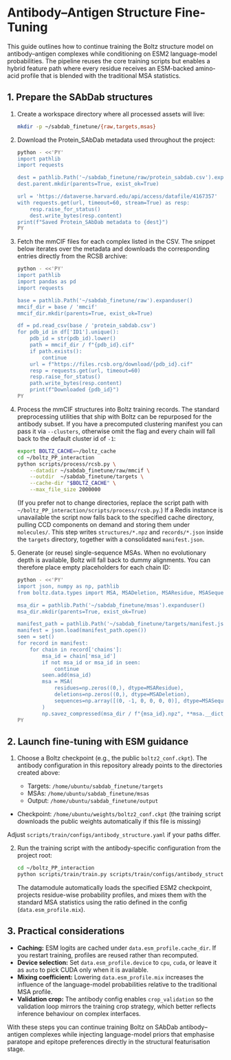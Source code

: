 # Antibody–Antigen Structure Fine-Tuning

This guide outlines how to continue training the Boltz structure model on
antibody–antigen complexes while conditioning on ESM2 language-model
probabilities. The pipeline reuses the core training scripts but enables a
hybrid feature path where every residue receives an ESM-backed amino-acid
profile that is blended with the traditional MSA statistics.

## 1. Prepare the SAbDab structures

1. Create a workspace directory where all processed assets will live:
   ```bash
   mkdir -p ~/sabdab_finetune/{raw,targets,msas}
   ```

2. Download the Protein_SAbDab metadata used throughout the project:
   ```bash
   python - <<'PY'
   import pathlib
   import requests

   dest = pathlib.Path('~/sabdab_finetune/raw/protein_sabdab.csv').expanduser()
   dest.parent.mkdir(parents=True, exist_ok=True)

   url = 'https://dataverse.harvard.edu/api/access/datafile/4167357'
   with requests.get(url, timeout=60, stream=True) as resp:
       resp.raise_for_status()
       dest.write_bytes(resp.content)
   print(f"Saved Protein_SAbDab metadata to {dest}")
   PY
   ```

3. Fetch the mmCIF files for each complex listed in the CSV. The snippet below
   iterates over the metadata and downloads the corresponding entries directly
   from the RCSB archive:
   ```bash
   python - <<'PY'
   import pathlib
   import pandas as pd
   import requests

   base = pathlib.Path('~/sabdab_finetune/raw').expanduser()
   mmcif_dir = base / 'mmcif'
   mmcif_dir.mkdir(parents=True, exist_ok=True)

   df = pd.read_csv(base / 'protein_sabdab.csv')
   for pdb_id in df['ID1'].unique():
       pdb_id = str(pdb_id).lower()
       path = mmcif_dir / f"{pdb_id}.cif"
       if path.exists():
           continue
       url = f"https://files.rcsb.org/download/{pdb_id}.cif"
       resp = requests.get(url, timeout=60)
       resp.raise_for_status()
       path.write_bytes(resp.content)
       print(f"Downloaded {pdb_id}")
   PY
   ```

4. Process the mmCIF structures into Boltz training records. The standard
   preprocessing utilities that ship with Boltz can be repurposed for the
   antibody subset. If you have a precomputed clustering manifest you can pass
   it via `--clusters`, otherwise omit the flag and every chain will fall back
   to the default cluster id of `-1`:
   ```bash
   export BOLTZ_CACHE=~/boltz_cache
   cd ~/boltz_PP_interaction
   python scripts/process/rcsb.py \
       --datadir ~/sabdab_finetune/raw/mmcif \
       --outdir  ~/sabdab_finetune/targets \
       --cache-dir "$BOLTZ_CACHE" \
       --max_file_size 2000000
   ```
   (If you prefer not to change directories, replace the script path with
   `~/boltz_PP_interaction/scripts/process/rcsb.py`.)
   If a Redis instance is unavailable the script now falls back to the
   specified cache directory, pulling CCD components on demand and storing
   them under `molecules/`. This step writes `structures/*.npz` and
   `records/*.json` inside the `targets` directory, together with a
   consolidated `manifest.json`.

5. Generate (or reuse) single-sequence MSAs. When no evolutionary depth is
   available, Boltz will fall back to dummy alignments. You can therefore place
   empty placeholders for each chain ID:
   ```bash
   python - <<'PY'
   import json, numpy as np, pathlib
   from boltz.data.types import MSA, MSADeletion, MSAResidue, MSASequence

   msa_dir = pathlib.Path('~/sabdab_finetune/msas').expanduser()
   msa_dir.mkdir(parents=True, exist_ok=True)

   manifest_path = pathlib.Path('~/sabdab_finetune/targets/manifest.json').expanduser()
   manifest = json.load(manifest_path.open())
   seen = set()
   for record in manifest:
       for chain in record['chains']:
           msa_id = chain['msa_id']
           if not msa_id or msa_id in seen:
               continue
           seen.add(msa_id)
           msa = MSA(
               residues=np.zeros((0,), dtype=MSAResidue),
               deletions=np.zeros((0,), dtype=MSADeletion),
               sequences=np.array([(0, -1, 0, 0, 0, 0)], dtype=MSASequence),
           )
           np.savez_compressed(msa_dir / f"{msa_id}.npz", **msa.__dict__)
   PY
   ```

## 2. Launch fine-tuning with ESM guidance

1. Choose a Boltz checkpoint (e.g., the public `boltz2_conf.ckpt`). The
   antibody configuration in this repository already points to the directories
   created above:

   - Targets: `/home/ubuntu/sabdab_finetune/targets`
   - MSAs: `/home/ubuntu/sabdab_finetune/msas`
   - Output: `/home/ubuntu/sabdab_finetune/output`
  - Checkpoint: `/home/ubuntu/weights/boltz2_conf.ckpt` (the training script
    downloads the public weights automatically if this file is missing)

   Adjust `scripts/train/configs/antibody_structure.yaml` if your paths differ.

2. Run the training script with the antibody-specific configuration from the
   project root:
   ```bash
   cd ~/boltz_PP_interaction
   python scripts/train/train.py scripts/train/configs/antibody_structure.yaml
   ```

   The datamodule automatically loads the specified ESM2 checkpoint, projects
   residue-wise probability profiles, and mixes them with the standard MSA
   statistics using the ratio defined in the config (`data.esm_profile.mix`).

## 3. Practical considerations

- **Caching:** ESM logits are cached under `data.esm_profile.cache_dir`. If you
  restart training, profiles are reused rather than recomputed.
- **Device selection:** Set `data.esm_profile.device` to `cpu`, `cuda`, or leave
  it as `auto` to pick CUDA only when it is available.
- **Mixing coefficient:** Lowering `data.esm_profile.mix` increases the influence
  of the language-model probabilities relative to the traditional MSA profile.
- **Validation crop:** The antibody config enables `crop_validation` so the
  validation loop mirrors the training crop strategy, which better reflects
  inference behaviour on complex interfaces.

With these steps you can continue training Boltz on SAbDab antibody–antigen
complexes while injecting language-model priors that emphasise paratope and
epitope preferences directly in the structural featurisation stage.
